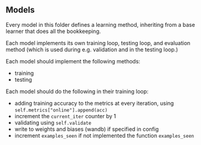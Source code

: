 Models
---

Every model in this folder defines a learning method, inheriting from a base learner that does all the bookkeeping.

Each model implements its own training loop, testing loop, and evaluation method (which is used during e.g. validation and in the testing loop.)

Each model should implement the following methods:
- training
- testing

Each model should do the following in their training loop:
- adding training accuracy to the metrics at every iteration, using 
    ```self.metrics["online"].append(acc)```
- increment the `current_iter` counter by 1
- validating using `self.validate`
- write to weights and biases (wandb) if specified in config
- increment `examples_seen` if not implemented the function `examples_seen`